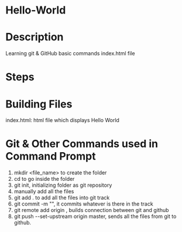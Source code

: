 # Hello-World
# Description
Learning git & GitHub basic commands index.html file

# Steps
# Building Files
index.html: html file which displays Hello World
# Git & Other Commands used in Command Prompt
1. mkdir <file_name> to create the folder
2. cd <file name> to go inside the folder
3. git init, initializing folder as git repository
4. manually add all the files
5. git add . to add all the files into git track
6. git commit -m "<message>", it commits whatever is there in the track
7. git remote add origin <GitHub repository link>, builds connection between git and github
8. git push --set-upstream origin master, sends all the files from git to github.
